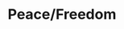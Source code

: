 ---
pid: llp245
title: Peace/Freedom
location_transcription: In like a city square
coordinates: "[-75.169456970023, 39.957873283623]"
zipcode: 
gen_neighborhood: 
neighborhood: 
outside_phl: 
age: '11'
age_range: 6-13
instagram: 
image_file_name: llp_245.jpg
proposal_transcription: Peace sign with a heart on each side.  Be You.  I believe
  to be free you just be you.  Our peace is not always the same
topic: Love
topic_summary: '0'
type: Sculpture Statue,Image
keywords_other: 
credit: Arlette Prado
image_labels: Peace
twitter: 
facebook: 
permalink: "/monuments/llp245/"
layout: item-page
---